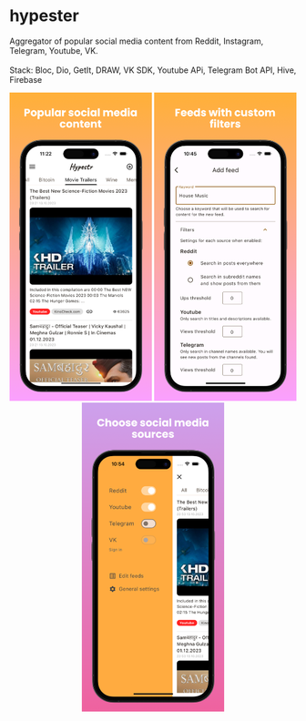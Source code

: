 # hypester

Aggregator of popular social media content from Reddit, Instagram, Telegram, Youtube, VK.
<br/><br/>
Stack: Bloc, Dio, GetIt, DRAW, VK SDK, Youtube APi, Telegram Bot API, Hive, Firebase

<p align="center">
<img src="https://github.com/zbelova/hypester/blob/master/screenshots/11.png" width="250">
  <img src="https://github.com/zbelova/hypester/blob/master/screenshots/22.png" width="250">
  <img src="https://github.com/zbelova/hypester/blob/master/screenshots/33.png" width="250">

</p>
